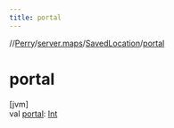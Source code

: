 ```yaml
---
title: portal
---
```

//[Perry](../../../index.html)/[server.maps](../index.html)/[SavedLocation](index.html)/[portal](portal.html)



# portal



[jvm]\
val [portal](portal.html): [Int](https://kotlinlang.org/api/latest/jvm/stdlib/kotlin/-int/index.html)




